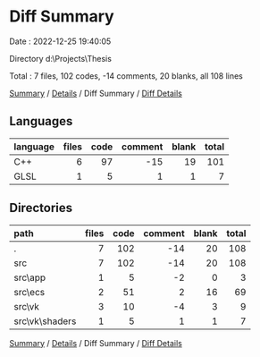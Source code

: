 # Diff Summary

Date : 2022-12-25 19:40:05

Directory d:\\Projects\\Thesis

Total : 7 files,  102 codes, -14 comments, 20 blanks, all 108 lines

[Summary](results.md) / [Details](details.md) / Diff Summary / [Diff Details](diff-details.md)

## Languages
| language | files | code | comment | blank | total |
| :--- | ---: | ---: | ---: | ---: | ---: |
| C++ | 6 | 97 | -15 | 19 | 101 |
| GLSL | 1 | 5 | 1 | 1 | 7 |

## Directories
| path | files | code | comment | blank | total |
| :--- | ---: | ---: | ---: | ---: | ---: |
| . | 7 | 102 | -14 | 20 | 108 |
| src | 7 | 102 | -14 | 20 | 108 |
| src\\app | 1 | 5 | -2 | 0 | 3 |
| src\\ecs | 2 | 51 | 2 | 16 | 69 |
| src\\vk | 3 | 10 | -4 | 3 | 9 |
| src\\vk\\shaders | 1 | 5 | 1 | 1 | 7 |

[Summary](results.md) / [Details](details.md) / Diff Summary / [Diff Details](diff-details.md)
